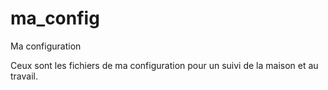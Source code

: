 # ma_config
Ma configuration

Ceux sont les fichiers de ma configuration pour un suivi de la maison et au travail.
